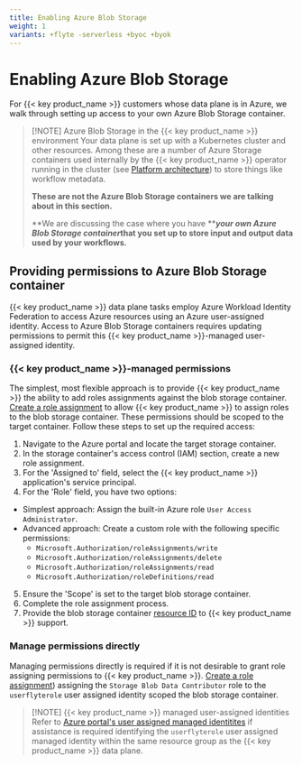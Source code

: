 ```yaml
---
title: Enabling Azure Blob Storage
weight: 1
variants: +flyte -serverless +byoc +byok
---
```


# Enabling Azure Blob Storage

For {{< key product_name >}} customers whose data plane is in Azure, we walk through setting up access to your own Azure Blob Storage container.

> [!NOTE] Azure Blob Storage in the {{< key product_name >}} environment
> Your data plane is set up with a Kubernetes cluster and other resources.
> Among these are a number of Azure Storage containers used internally by the {{< key product_name >}} operator running in the cluster (see [Platform architecture](../../platform-architecture)) to store things like workflow metadata.
>
> **These are not the Azure Blob Storage containers we are talking about in this section.**
>
> **We are discussing the case where you have **_**your own Azure Blob Storage container**_**that you set up to store input and output data used by your workflows.**

## Providing permissions to Azure Blob Storage container

{{< key product_name >}} data plane tasks employ Azure Workload Identity Federation to access Azure resources using an Azure user-assigned identity. Access to Azure Blob Storage containers requires updating permissions to permit this {{< key product_name >}}-managed user-assigned identity.

### {{< key product_name >}}-managed permissions

The simplest, most flexible approach is to provide {{< key product_name >}} the ability to add roles assignments against the blob storage container. [Create a role assignment](https://learn.microsoft.com/en-us/azure/role-based-access-control/role-assignments-portal) to allow {{< key product_name >}} to assign roles to the blob storage container. These permissions should be scoped to the target container. Follow these steps to set up the required access:

1. Navigate to the Azure portal and locate the target storage container.
2. In the storage container's access control (IAM) section, create a new role assignment.
3. For the 'Assigned to' field, select the {{< key product_name >}} application's service principal.
4. For the 'Role' field, you have two options:
  * Simplest approach: Assign the built-in Azure role `User Access Administrator`.
  * Advanced approach: Create a custom role with the following specific permissions:
    * `Microsoft.Authorization/roleAssignments/write`
    * `Microsoft.Authorization/roleAssignments/delete`
    * `Microsoft.Authorization/roleAssignments/read`
    * `Microsoft.Authorization/roleDefinitions/read`
5. Ensure the 'Scope' is set to the target blob storage container.
6. Complete the role assignment process.
7. Provide the blob storage container [resource ID](https://learn.microsoft.com/en-us/dotnet/api/microsoft.azure.management.storage.models.resource.id) to {{< key product_name >}} support.

### Manage permissions directly

Managing permissions directly is required if it is not desirable to grant role assigning permissions to {{< key product_name >}}. [Create a role assignment](https://learn.microsoft.com/en-us/azure/role-based-access-control/role-assignments-portal)) assigning the `Storage Blob Data Contributor` role to the `userflyterole` user assigned identity scoped the blob storage container.

> [!NOTE] {{< key product_name >}} managed user-assigned identities
> Refer to [Azure portal&#39;s user assigned managed identitites](https://portal.azure.com/#view/HubsExtension/BrowseResource/resourceType/Microsoft.ManagedIdentity%2FuserAssignedIdentities) if assistance is required identifying the `userflyterole` user assigned managed identity within the same resource group as the {{< key product_name >}} data plane.
